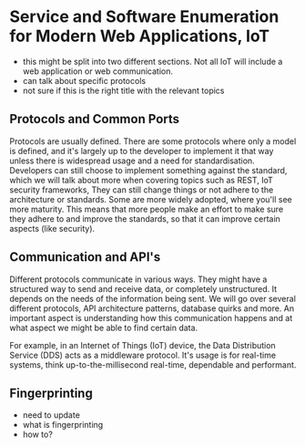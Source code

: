 # Service and Software Enumeration for Modern Web Applications, IoT

- this might be split into two different sections. Not all IoT will include a web application or web communication. 
- can talk about specific protocols
- not sure if this is the right title with the relevant topics

## Protocols and Common Ports

Protocols are usually defined. There are some protocols where only a model is defined, and it's largely up to the developer to implement it that way unless there is widespread usage and a need for standardisation. Developers can still choose to implement something against the standard, which we will talk about more when covering topics such as REST, IoT  security frameworks, They can still change things or not adhere to the architecture or standards. Some are more widely adopted, where you'll see more maturity. This means that more people make an effort to make sure they adhere to and improve the standards, so that it can improve certain aspects (like security).


## Communication and API's

Different protocols communicate in various ways. They might have a structured way to send and receive data, or completely unstructured. It depends on the needs of the information being sent. We will go over several different protocols, API architecture patterns, database quirks and more. An important aspect is understanding how this communication happens and at what aspect we might be able to find certain data.

For example, in an Internet of Things (IoT) device, the Data Distribution Service (DDS) acts as a middleware protocol. It's usage is for real-time systems, think up-to-the-millisecond real-time, dependable and performant.


## Fingerprinting

- need to update
- what is fingerprinting
- how to?